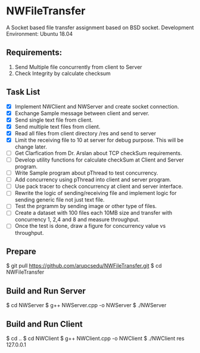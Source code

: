# NWFileTransfer
A Socket based file transfer assignment based on BSD socket.
Development Environment: Ubuntu 18.04

## Requirements: 
1. Send Multiple file concurrently from client to Server 
2. Check Integrity by calculate checksum

## Task List
- [x] Implement NWClient and NWServer and create socket connection.
- [x] Exchange Sample message between client and server.
- [x] Send single text file from client.
- [x] Send multiple text files from client.
- [x] Read all files from client directory /res and send to server
- [x] Limit the receiving file to 10 at server for debug purpose. This will be change later.
- [ ] Get Clarfication from Dr. Arslan about TCP checkSum requirements.
- [ ] Develop utility functions for calculate checkSum at Client and Server program.
- [ ] Write Sample program about pThread to test concurrency.
- [ ] Add concurrency using pThread into client and server program.
- [ ] Use pack tracer to check concurrency at client and server interface.
- [ ] Rewrite the logic of sending/receiving file and implement logic for sending generic file not just text file.
- [ ] Test the prgramm by sending image or other type of files.
- [ ] Create a dataset with 100 files each 10MB size and transfer with concurrency 1, 2,4 and 8 and measure throughput. 
- [ ] Once the test is done, draw a figure for concurrency value vs throughput.

## Prepare

$ git pull https://github.com/arupcsedu/NWFileTransfer.git
$ cd NWFileTransfer

## Build and Run Server

$ cd NWServer
$ g++ NWServer.cpp -o NWServer
$ ./NWServer

## Build and Run Client
$ cd ..
$ cd NWClient
$ g++ NWClient.cpp -o NWClient
$ ./NWClient res 127.0.0.1



